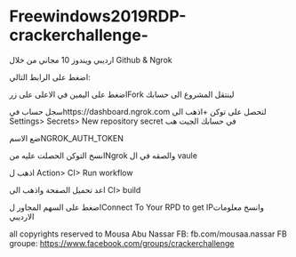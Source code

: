 # Freewindows2019RDP-crackerchallenge-
ارديبي ويندوز 10 مجاني من خلال Github & Ngrok

اضغط على الرابط التالي:

اضغط على اليمين في الاعلى على زرFork لينتقل المشروع الى حسابك

سجل حساب فيhttps://dashboard.ngrok.com لتحصل على توكن +اذهب الى Settings> Secrets> New repository secret في حسابك الجيت هب

ضع الاسمNGROK_AUTH_TOKEN

انسخ التوكن الحصلت عليه منNgrok والصقه في ال vaule

اذهب ل Action> CI> Run workflow

اعد تحميل الصفحة واذهب الى CI> build

اضغط على السهم المجاور لConnect To Your RPD to get IPوانسخ معلومات الارديبي


all copyrights reserved to Mousa Abu Nassar FB: fb.com/mousaa.nassar
FB groupe: https://www.facebook.com/groups/crackerchallenge
